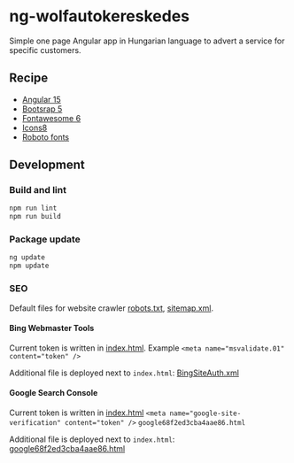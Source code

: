 # ng-wolfautokereskedes
Simple one page Angular app in Hungarian language to advert a service for specific customers.
## Recipe
- [Angular 15](https://angular.io)
- [Bootsrap 5](https://getbootstrap.com)
- [Fontawesome 6](https://fontawesome.com)
- [Icons8](https://icons8.com)
- [Roboto fonts](https://fonts.google.com/specimen/Roboto)

## Development
### Build and lint
```bash
npm run lint
npm run build
```

### Package update
```bash
ng update
npm update
```

### SEO
Default files for website crawler [robots.txt](src/seo/robots.txt), [sitemap.xml](src/seo/sitemap.xml).
#### Bing Webmaster Tools
Current token is written in [index.html](src/index.html). Example `<meta name="msvalidate.01" content="token" />`

Additional file is deployed next to `index.html`: [BingSiteAuth.xml](src/seo/BingSiteAuth.xml)
#### Google Search Console
Current token is written in [index.html](src/index.html) `<meta name="google-site-verification" content="token" />` `google68f2ed3cba4aae86.html`

Additional file is deployed next to `index.html`: [google68f2ed3cba4aae86.html](src/seo/google68f2ed3cba4aae86.html)

